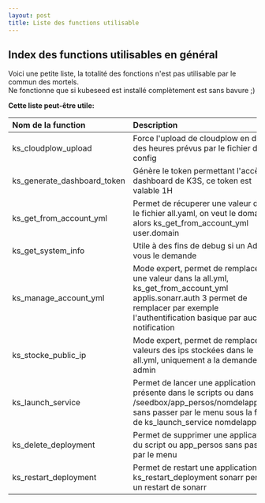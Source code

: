 ```yaml
---
layout: post
title: Liste des functions utilisable
---
```

## Index des functions utilisables en général

Voici une petite liste, la totalité des fonctions n'est pas utilisable par le commun des mortels.<br>
Ne fonctionne que si kubeseed est installé complètement est sans bavure ;)

**__Cette liste peut-être utile:__**

| Nom de la function          | Description |
|:----------------------------|:------------|
| ks_cloudplow_upload         | Force l'upload de cloudplow en dehors des heures prévus par le fichier de config |
| ks_generate_dashboard_token | Génère le token permettant l'accès au dashboard de K3S, ce token est valable 1H |
| ks_get_from_account_yml     | Permet de récuperer une valeur dans le fichier all.yaml, on veut le domaine alors ks_get_from_account_yml user.domain |
| ks_get_system_info          | Utile à des fins de debug si un Admin vous le demande |
| ks_manage_account_yml       | Mode expert, permet de remplacer une valeur dans la all.yml, ks_get_from_account_yml applis.sonarr.auth 3 permet de remplacer par exemple l'authentification basique par aucune notification |
| ks_stocke_public_ip         | Mode expert, permet de remplacer les valeurs des ips stockées dans le all.yml, uniquement a la demande d'un admin |
| ks_launch_service           | Permet de lancer une application présente dans le scripts ou dans /seedbox/app_persos/nomdelappli.yml sans passer par le menu sous la forme de ks_launch_service nomdelappli |
| ks_delete_deployment        | Permet de supprimer une application du script ou app_persos sans passer par le menu |
| ks_restart_deployment       | Permet de restart une application, ks_restart_deployment sonarr permet un restart de sonarr |
